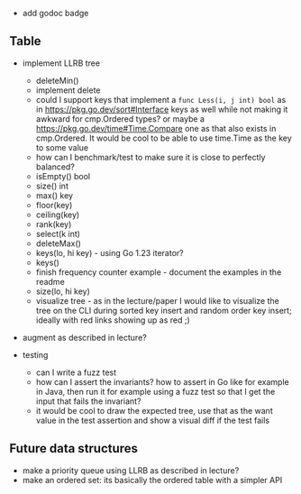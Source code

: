 * add godoc badge

## Table

* implement LLRB tree
  * deleteMin()
  * implement delete
  * could I support keys that implement a `func Less(i, j int) bool` as in https://pkg.go.dev/sort#Interface keys as well while not making it awkward for
  cmp.Ordered types? or maybe a https://pkg.go.dev/time#Time.Compare one as that also exists in
  cmp.Ordered. It would be cool to be able to use time.Time as the key to some value
  * how can I benchmark/test to make sure it is close to perfectly balanced?
  * isEmpty() bool
  * size() int
  * max() key
  * floor(key)
  * ceiling(key)
  * rank(key)
  * select(k int)
  * deleteMax()
  * keys(lo, hi key) - using Go 1.23 iterator?
  * keys()
  * finish frequency counter example - document the examples in the readme
  * size(lo, hi key)
  * visualize tree - as in the lecture/paper I would like to visualize the tree on the CLI during
  sorted key insert and random order key insert; ideally with red links showing up as red ;)
* augment as described in lecture?

* testing
  * can I write a fuzz test
  * how can I assert the invariants? how to assert in Go like for example in Java, then run it for
  example using a fuzz test so that I get the input that fails the invariant?
  * it would be cool to draw the expected tree, use that as the want value in the test assertion and
    show a visual diff if the test fails

## Future data structures

* make a priority queue using LLRB as described in lecture?
* make an ordered set: its basically the ordered table with a simpler API

